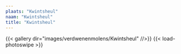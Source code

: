 ```yaml
---
plaats: "Kwintsheul"
naam: "Kwintsheul"
title: "Kwintsheul"
---
```


{{< gallery dir="images/verdwenenmolens/Kwintsheul" //>}}
{{< load-photoswipe >}}